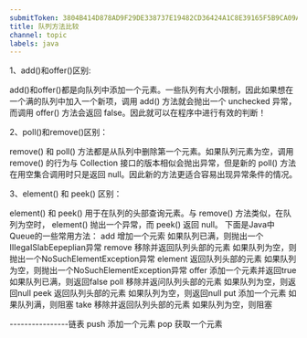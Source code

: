 ```yaml
---
submitToken: 3804B414D878AD9F29DE338737E19482CD36424A1C8E39165F5B9CA09AB5178B
title: 队列方法比较
channel: topic
labels: java
---
```



1、add()和offer()区别:

add()和offer()都是向队列中添加一个元素。一些队列有大小限制，因此如果想在一个满的队列中加入一个新项，调用 add() 方法就会抛出一个 unchecked 异常，而调用 offer() 方法会返回 false。因此就可以在程序中进行有效的判断！

2、poll()和remove()区别：

remove() 和 poll() 方法都是从队列中删除第一个元素。如果队列元素为空，调用remove() 的行为与 Collection 接口的版本相似会抛出异常，但是新的 poll() 方法在用空集合调用时只是返回 null。因此新的方法更适合容易出现异常条件的情况。

3、element() 和 peek() 区别：

element() 和 peek() 用于在队列的头部查询元素。与 remove() 方法类似，在队列为空时， element() 抛出一个异常，而 peek() 返回 null。
下面是Java中Queue的一些常用方法：
add 增加一个元索 如果队列已满，则抛出一个IIIegaISlabEepeplian异常
remove 移除并返回队列头部的元素 如果队列为空，则抛出一个NoSuchElementException异常
element 返回队列头部的元素 如果队列为空，则抛出一个NoSuchElementException异常
offer 添加一个元素并返回true 如果队列已满，则返回false
poll 移除并返问队列头部的元素 如果队列为空，则返回null
peek 返回队列头部的元素 如果队列为空，则返回null
put 添加一个元素 如果队列满，则阻塞
take 移除并返回队列头部的元素 如果队列为空，则阻塞

----------------链表
push 添加一个元素
pop 获取一个元素
